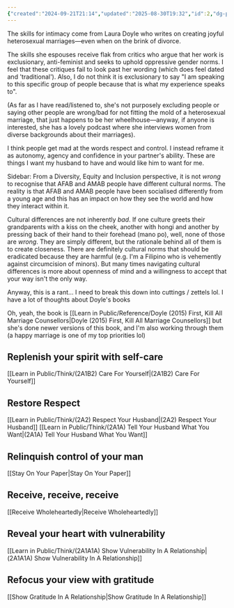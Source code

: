 ```yaml
---
{"created":"2024-09-21T21:14","updated":"2025-08-30T19:32","id":2,"dg-permalink":"2-skills-intimacy","dg-publish":true,"noteIcon":"flag","dg-path":"Think/Skills for Intimacy.md","permalink":"/2-skills-intimacy/","dgPassFrontmatter":true}
---
```


The skills for intimacy come from Laura Doyle who writes on creating joyful heterosexual marriages—even when on the brink of divorce. 

The skills she espouses receive flak from critics who argue that her work is exclusionary, anti-feminist and seeks to uphold oppressive gender norms. I feel that these critiques fail to look past her wording (which does feel dated and 'traditional'). Also, I do not think it is exclusionary to say "I am speaking to this specific group of people because that is what my experience speaks to". 

(As far as I have read/listened to, she's not purposely excluding people or saying other people are wrong/bad for not fitting the mold of a heterosexual marriage, that just happens to be her wheelhouse—anyway, if anyone is interested, she has a lovely podcast where she interviews women from diverse backgrounds about their marriages).

I think people get mad at the words respect and control. I instead reframe it as autonomy, agency and confidence in your partner's ability. These are things I want my husband to have and would like him to want for me. 

Sidebar: From a Diversity, Equity and Inclusion perspective, it is not _wrong_ to recognise that AFAB and AMAB people have different cultural norms. The reality is that AFAB and AMAB people have been socialised differently from a young age and this has an impact on how they see the world and how they interact within it. 

Cultural differences are not inherently _bad_. If one culture greets their grandparents with a kiss on the cheek, another with hongi and another by pressing back of their hand to their forehead (mano po), well, none of those are _wrong_. They are simply different, but the rationale behind all of them is to create closeness. There are definitely cultural norms that should be eradicated because they are harmful (e.g. I'm a Filipino who is vehemently against circumcision of minors). But many times navigating cultural differences is more about openness of mind and a willingness to accept that your way isn't the only way. 

Anyway, this is a rant... I need to break this down into cuttings / zettels lol. I have a lot of thoughts about Doyle's books

Oh, yeah, the book is [[Learn in Public/Reference/Doyle (2015) First, Kill All Marriage Counsellors\|Doyle (2015) First, Kill All Marriage Counsellors]] but she's done newer versions of this book, and I'm also working through them (a happy marriage is one of my top priorities lol)
## Replenish your spirit with self-care
[[Learn in Public/Think/(2A1B2) Care For Yourself\|(2A1B2) Care For Yourself]]

## Restore Respect 
[[Learn in Public/Think/(2A2) Respect Your Husband\|(2A2) Respect Your Husband]] 
[[Learn in Public/Think/(2A1A) Tell Your Husband What You Want\|(2A1A) Tell Your Husband What You Want]]

## Relinquish control of your man 
[[Stay On Your Paper\|Stay On Your Paper]]

## Receive, receive, receive 
[[Receive Wholeheartedly\|Receive Wholeheartedly]]

## Reveal your heart with vulnerability 
[[Learn in Public/Think/(2A1A1A) Show Vulnerability In A Relationship\|(2A1A1A) Show Vulnerability In A Relationship]]

## Refocus your view with gratitude 
[[Show Gratitude In A Relationship\|Show Gratitude In A Relationship]]
